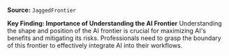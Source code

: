 **Source:** `JaggedFrontier`

**Key Finding: Importance of Understanding the AI Frontier**
Understanding the shape and position of the AI frontier is crucial for maximizing AI's benefits and mitigating its risks. Professionals need to grasp the boundary of this frontier to effectively integrate AI into their workflows.
